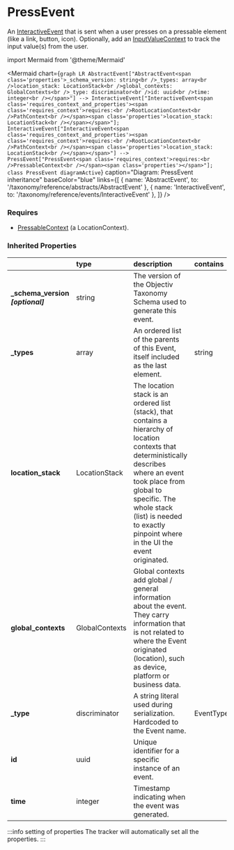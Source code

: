 # PressEvent

An [InteractiveEvent](/taxonomy/reference/events/InteractiveEvent.md) that is sent when a user presses on a pressable element (like a link, button, icon). Optionally, add an [InputValueContext](../global-contexts/InputValueContext.md) to track the input value(s) from the user.

import Mermaid from '@theme/Mermaid'

<Mermaid chart={`
    graph LR
      AbstractEvent["AbstractEvent<span class='properties'>_schema_version: string<br />_types: array<br />location_stack: LocationStack<br />global_contexts: GlobalContexts<br />_type: discriminator<br />id: uuid<br />time: integer<br /></span>"] --> InteractiveEvent["InteractiveEvent<span class='requires_context_and_properties'><span class='requires_context'>requires:<br />RootLocationContext<br />PathContext<br /></span><span class='properties'>location_stack: LocationStack<br /></span></span>"];
      InteractiveEvent["InteractiveEvent<span class='requires_context_and_properties'><span class='requires_context'>requires:<br />RootLocationContext<br />PathContext<br /></span><span class='properties'>location_stack: LocationStack<br /></span></span>"] -->       PressEvent["PressEvent<span class='requires_context'>requires:<br />PressableContext<br /></span><span class='properties'></span>"];
    class PressEvent diagramActive
  `}
  caption="Diagram: PressEvent inheritance"
  baseColor="blue"
  links={[
{ name: 'AbstractEvent', to: '/taxonomy/reference/abstracts/AbstractEvent' }, { name: 'InteractiveEvent', to: '/taxonomy/reference/events/InteractiveEvent' },   ]}
/>

### Requires

* [PressableContext](../location-contexts/PressableContext.md) (a LocationContext).

### Inherited Properties

|                                    | type           | description                                                                                                                                                                                                                                                                  | contains                   |
|:-----------------------------------|:---------------|:-----------------------------------------------------------------------------------------------------------------------------------------------------------------------------------------------------------------------------------------------------------------------------|:---------------------------|
| **\_schema\_version _[optional]_** | string         | The version of the Objectiv Taxonomy Schema used to generate this event.                                                                                                                                                                                                     |                            |
| **\_types**                        | array          | An ordered list of the parents of this Event, itself included as the last element.                                                                                                                                                                                           | string                     |
| **location\_stack**                | LocationStack  | The location stack is an ordered list (stack), that contains a hierarchy of location contexts that deterministically describes where an event took place from global to specific. The whole stack (list) is needed to exactly pinpoint where in the UI the event originated. |                            |
| **global\_contexts**               | GlobalContexts | Global contexts add global / general information about the event. They carry information that is not related to where the Event originated (location), such as device, platform or business data.                                                                            |                            |
| **\_type**                         | discriminator  | A string literal used during serialization. Hardcoded to the Event name.                                                                                                                                                                                                     | EventTypes.enum.PressEvent |
| **id**                             | uuid           | Unique identifier for a specific instance of an event.                                                                                                                                                                                                                       |                            |
| **time**                           | integer        | Timestamp indicating when the event was generated.                                                                                                                                                                                                                           |                            |

:::info setting of properties
The tracker will automatically set all the properties.
:::
